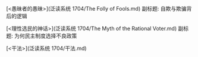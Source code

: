  [<愚昧者的愚昧>](泛读系统 1704/The Folly of Fools.md)
副标题: 自欺与欺骗背后的逻辑

[<理性选民的神话>](泛读系统 1704/The Myth of the Rational Voter.md)
副标题: 为何民主制度选择不良政策

[<干法>](泛读系统 1704/干法.md)
